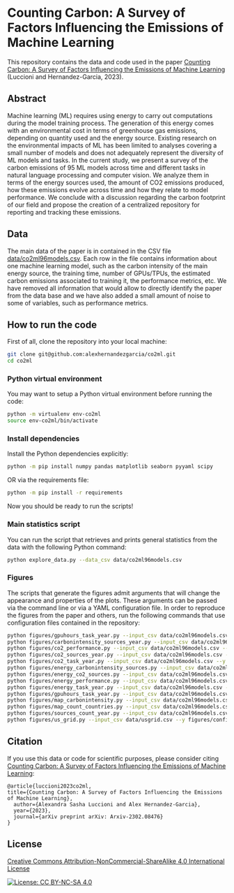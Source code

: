 # Counting Carbon: A Survey of Factors Influencing the Emissions of Machine Learning

This repository contains the data and code used in the paper [Counting Carbon: A Survey of Factors Influencing the Emissions of Machine Learning](https://arxiv.org/abs/2302.08476) (Luccioni and Hernandez-Garcia, 2023).

## Abstract

Machine learning (ML) requires using energy to carry out computations during the model training process. The generation of this energy comes with an environmental cost in terms of greenhouse gas emissions, depending on quantity used and the energy source. Existing research on the environmental impacts of ML has been limited to analyses covering a small number of models and does not adequately represent the diversity of ML models and tasks. In the current study, we present a survey of the carbon emissions of 95 ML models across time and different tasks in natural language processing and computer vision. We analyze them in terms of the energy sources used, the amount of CO2 emissions produced, how these emissions evolve across time and how they relate to model performance. We conclude with a discussion regarding the carbon footprint of our field and propose the creation of a centralized repository for reporting and tracking these emissions.

## Data

The main data of the paper is in contained in the CSV file [data/co2ml96models.csv](./data/co2ml96models.csv). Each row in the file contains information about one machine learning model, such as the carbon intensity of the main energy source, the training time, number of GPUs/TPUs, the estimated carbon emissions associated to training it, the performance metrics, etc. We have removed all information that would allow to directly identify the paper from the data base and we have also added a small amount of noise to some of variables, such as performance metrics.

## How to run the code

First of all, clone the repository into your local machine:

```bash
git clone git@github.com:alexhernandezgarcia/co2ml.git
cd co2ml
```

### Python virtual environment

You may want to setup a Python virtual environment before running the code:

```bash
python -m virtualenv env-co2ml
source env-co2ml/bin/activate
```

### Install dependencies

Install the Python dependencies explicitly:

```bash
python -m pip install numpy pandas matplotlib seaborn pyyaml scipy
```

OR via the requirements file:

```bash
python -m pip install -r requirements
```

Now you should be ready to run the scripts!

### Main statistics script

You can run the script that retrieves and prints general statistics from the data with the following Python command:

```bash
python explore_data.py --data_csv data/co2ml96models.csv
```

### Figures

The scripts that generate the figures admit arguments that will change the appearance and properties of the plots. These arguments can be passed via the command line or via a YAML configuration file. In order to reproduce the figures from the paper and others, run the following commands that use configuration files contained in the repository:

```bash
python figures/gpuhours_task_year.py --input_csv data/co2ml96models.csv --y figures/config/gpuhours_task_year.yml
python figures/carbonintensity_sources_year.py --input_csv data/co2ml96models.csv --y figures/config/carbonintensity_sources_year.yml
python figures/co2_performance.py --input_csv data/co2ml96models.csv --y figures/config/co2_performance.yml
python figures/co2_sources_year.py --input_csv data/co2ml96models.csv --y figures/config/co2_sources_year.yml
python figures/co2_task_year.py --input_csv data/co2ml96models.csv --y figures/config/co2_task_year.yml
python figures/energy_carbonintensity_sources.py --input_csv data/co2ml96models.csv --y figures/config/energy_carbonintensity_sources.yml
python figures/energy_co2_sources.py --input_csv data/co2ml96models.csv --y figures/config/energy_co2_sources.yml
python figures/energy_performance.py --input_csv data/co2ml96models.csv --y figures/config/energy_performance.yml
python figures/energy_task_year.py --input_csv data/co2ml96models.csv --y figures/config/energy_task_year.yml
python figures/gpuhours_task_year.py --input_csv data/co2ml96models.csv --y figures/config/gpuhours_task_year.yml
python figures/map_carbonintensity.py --input_csv data/co2ml96models.csv --y figures/config/map_carbonintensity.yml
python figures/map_count_countries.py --input_csv data/co2ml96models.csv --y figures/config/map_count_countries.yml
python figures/sources_count_year.py --input_csv data/co2ml96models.csv --y figures/config/sources_count_year.yml
python figures/us_grid.py --input_csv data/usgrid.csv --y figures/config/us_grid.yml
```

## Citation

If you use this data or code for scientific purposes, please consider citing [Counting Carbon: A Survey of Factors Influencing the Emissions of Machine Learning](https://arxiv.org/abs/2302.08476):

	@article{luccioni2023co2ml,
    title={Counting Carbon: A Survey of Factors Influencing the Emissions of Machine Learning},
      author={Alexandra Sasha Luccioni and Alex Hernandez-Garcia},
      year={2023},
      journal={arXiv preprint arXiv: Arxiv-2302.08476}
    }

## License

[Creative Commons Attribution-NonCommercial-ShareAlike 4.0 International License](https://creativecommons.org/licenses/by-nc-sa/4.0/)

[![License: CC BY-NC-SA 4.0](https://licensebuttons.net/l/by-nc-sa/4.0/80x15.png)](https://creativecommons.org/licenses/by-nc-sa/4.0/)
